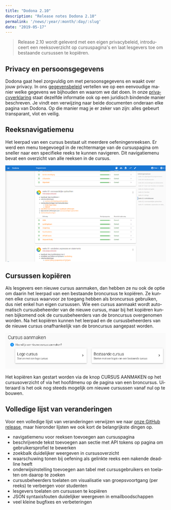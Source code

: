 ```yaml
---
title: "Dodona 2.10"
description: "Release notes Dodona 2.10"
permalink: '/news/:year/:month/:day/:slug'
date: "2019-05-17"
---
```


<NewsHeader :title="$frontmatter.title" :date="$frontmatter.date" lang="nl" />

> Release 2.10 wordt geleverd met een eigen privacybeleid, introduceert een reeksoverzicht op cursuspagina's en laat lesgevers toe om bestaande cursussen te kopiëren.

## Privacy en persoonsgegevens

Dodona gaat heel zorgvuldig om met persoonsgegevens en waakt over jouw privacy. In ons [gegevensbeleid](https://dodona.ugent.be/data/) vertellen we op een eenvoudige manier welke gegevens we bijhouden en waarom we dat doen. In onze [privacyverklaring](https://dodona.ugent.be/privacy/) staat dezelfde informatie ook op een juridisch bindende manier beschreven. Je vindt een verwijzing naar beide documenten onderaan elke pagina van Dodona. Op die manier mag je er zeker van zijn: alles gebeurt transparant, vlot en veilig.  

## Reeksnavigatiemenu

Het leerpad van een cursus bestaat uit meerdere oefeningenreeksen. Er werd een menu toegevoegd in de rechtermarge van de cursuspagina om sneller naar een specifieke reeks te kunnen navigeren. Dit navigatiemenu bevat een overzicht van alle reeksen in de cursus.  

![navigatie](./navigatie.png)

## Cursussen kopiëren

Als lesgevers een nieuwe cursus aanmaken, dan hebben ze nu ook de optie om daarin het leerpad van een bestaande broncursus te kopiëren. Ze kunnen elke cursus waarvoor ze toegang hebben als broncursus gebruiken, dus niet enkel hun eigen cursussen. Wie een cursus aanmaakt wordt automatisch cursusbeheerder van de nieuwe cursus, maar bij het kopiëren kunnen bijkomend ook de cursusbeheerders van de broncursus overgenomen worden. Na het kopiëren kunnen het leerpad en de cursusbeheerders van de nieuwe cursus onafhankelijk van de broncursus aangepast worden.  

![cursus aanmaken](./cursus-aanmaken.png)

Het kopiëren kan gestart worden via de knop CURSUS AANMAKEN op het cursusoverzicht of via het hoofdmenu op de pagina van een broncursus. Uiteraard is het ook nog steeds mogelijk om nieuwe cursussen vanaf nul op te bouwen.  

## Volledige lijst van veranderingen

Voor een volledige lijst van veranderingen verwijzen we naar [onze GitHub release](https://github.com/dodona-edu/dodona/releases/tag/2.10), maar hieronder lijsten we ook kort de belangrijkste dingen op.

*   navigatiemenu voor reeksen toevoegen aan cursuspagina
*   beschrijvende tekst toevoegen aan sectie met API tokens op pagina om gebruikersprofiel te bewerken
*   zoekbalk duidelijker weergeven in cursusoverzicht
*   waarschuwing tonen bij oefening als gelinkte reeks een nakende deadline heeft
*   onderwijsinstelling toevoegen aan tabel met cursusgebruikers en toelaten om daarop te zoeken
*   cursusbeheerders toelaten om visualisatie van groepsvoortgang (per reeks) te verbergen voor studenten
*   lesgevers toelaten om cursussen te kopiëren
*   JSON syntaxisfouten duidelijker weergeven in emailboodschappen
*   veel kleine bugfixes en verbeteringen
